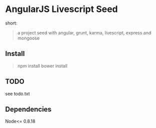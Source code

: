 AngularJS Livescript Seed
=========================

short:
> a project seed with angular, grunt, karma, livescript, express and mongoose

Install
-------

> npm install
> bower install

TODO
----

see todo.txt

Dependencies
------------

Node<= 0.8.18
